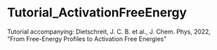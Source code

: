 # Tutorial_ActivationFreeEnergy
Tutorial accompanying: Dietschreit, J. C. B. et al., J. Chem. Phys, 2022, "From Free-Energy Profiles to Activation Free Energies"

